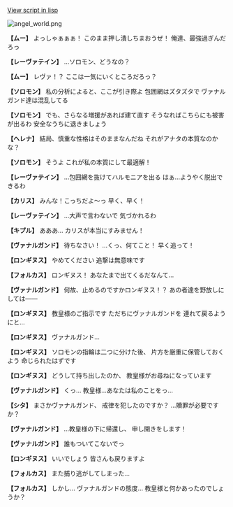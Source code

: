 [View script in lisp](../scripts/100213143.txt)

![angel_world.png](../images/backgrounds/angel_world.png)

**【ムー】**
よっしゃぁぁぁ！
このまま押し潰しちまおうぜ！
俺達、最強過ぎんだろっ

**【レーヴァテイン】**
…ソロモン、どうなの？

**【ムー】**
レヴァ！？
ここは一気にいくところだろっ？

**【ソロモン】**
私の分析によると、ここが引き際よ
包囲網はズタズタで
ヴァナルガンド達は混乱してる

**【ソロモン】**
でも、さらなる増援があれば建て直す
そうなればこちらにも被害が出るわ
安全なうちに退きましょう

**【ヘレナ】**
結局、慎重な性格はそのままなんだね
それがアナタの本質なのかな？

**【ソロモン】**
そうよ
これが私の本質にして最適解！

**【レーヴァテイン】**
…包囲網を抜けてハルモニアを出る
はぁ…ようやく脱出できるわ

**【カリス】**
みんな！こっちだよ～っ
早く、早く！

**【レーヴァテイン】**
…大声で言わないで
気づかれるわ

**【キプル】**
あああ…
カリスが本当にすみません！

**【ヴァナルガンド】**
待ちなさい！
…くっ、何てこと！
早く追って！

**【ロンギヌス】**
やめてください
追撃は無意味です

**【フォルカス】**
ロンギヌス！
あなたまで出てくるだなんて…

**【ヴァナルガンド】**
何故、止めるのですかロンギヌス！？
あの者達を野放しにしては――

**【ロンギヌス】**
教皇様のご指示です
ただちにヴァナルガンドを
連れて戻るようにと…

**【ロンギヌス】**
ヴァナルガンド…

**【ロンギヌス】**
ソロモンの指輪は二つに分けた後、
片方を厳重に保管しておくよう
命じられたはずです

**【ロンギヌス】**
どうして持ち出したのか、
教皇様がお尋ねになっています

**【ヴァナルガンド】**
くっ…
教皇様…あなたは私のことをっ…

**【シタ】**
まさかヴァナルガンド、
戒律を犯したのですか？
…贖罪が必要ですか？

**【ヴァナルガンド】**
…教皇様の下に帰還し、
申し開きをします！

**【ヴァナルガンド】**
誰もついてこないでっ

**【ロンギヌス】**
いいでしょう
皆さんも戻りますよ

**【フォルカス】**
また捕り逃がしてしまった…

**【フォルカス】**
しかし…
ヴァナルガンドの態度…
教皇様と何かあったのでしょうか？
